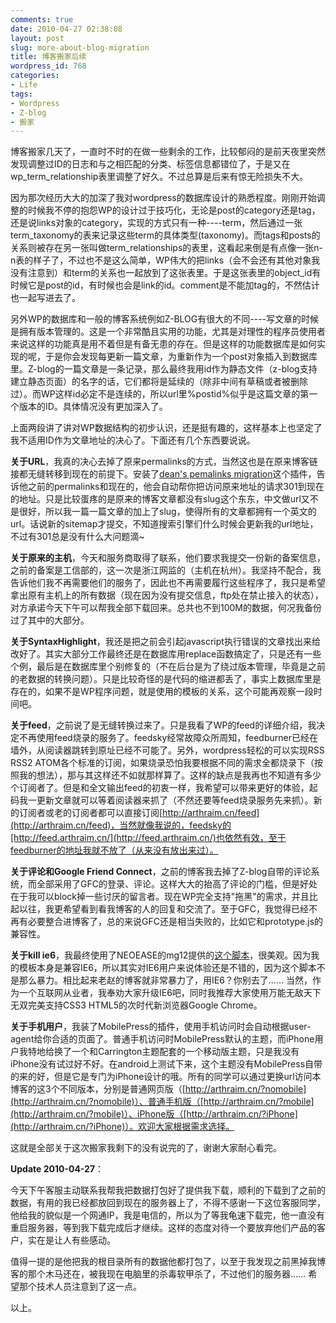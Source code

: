 ```yaml
---
comments: true
date: 2010-04-27 02:38:08
layout: post
slug: more-about-blog-migration
title: 博客搬家后续
wordpress_id: 768
categories:
- Life
tags:
- Wordpress
- Z-blog
- 搬家
---
```


博客搬家几天了，一直时不时的在做一些剩余的工作，比较郁闷的是前天夜里突然发现调整过ID的日志和与之相匹配的分类、标签信息都错位了，于是又在wp_term_relationship表里调整了好久。不过总算是后来有惊无险损失不大。




因为那次经历大大的加深了我对wordpress的数据库设计的熟悉程度。刚刚开始调整的时候我不停的抱怨WP的设计过于技巧化，无论是post的category还是tag，还是说links对象的category，实现的方式只有一种----term，然后通过一张term_taxonomy的表来记录这些term的具体类型(taxonomy)。而tags和posts的关系则被存在另一张叫做term_relationships的表里，这看起来倒是有点像一张n-n表的样子了，不过也不是这么简单，WP伟大的把links（会不会还有其他对象我没有注意到）和term的关系也一起放到了这张表里。于是这张表里的object_id有时候它是post的id，有时候也会是link的id。comment是不能加tag的，不然估计也一起写进去了。




另外WP的数据库和一般的博客系统例如Z-BLOG有很大的不同----写文章的时候是拥有版本管理的。这是一个非常酷且实用的功能，尤其是对理性的程序员使用者来说这样的功能真是用不着但是有备无患的存在。但是这样的功能数据库是如何实现的呢，于是你会发现每更新一篇文章，为重新作为一个post对象插入到数据库里。Z-blog的一篇文章是一条记录，那么最终我用id作为静态文件（z-blog支持建立静态页面）的名字的话，它们都将是延续的（除非中间有草稿或者被删除过）。而WP这样id必定不是连续的，所以url里%postid%似乎是这篇文章的第一个版本的ID。具体情况没有更加深入了。




上面两段讲了讲对WP数据结构的初步认识，还是挺有趣的，这样基本上也坚定了我不适用ID作为文章地址的决心了。下面还有几个东西要说说。




**关于URL**，我真的决心去掉了原来permalinks的方式，当然这也是在原来博客链接都无缝转移到现在的前提下。安装了[dean's pemalinks migration](http://www.deanlee.cn/wordpress/permalinks-migration-plugin/)这个插件，告诉他之前的permalinks和现在的，他会自动帮你把访问原来地址的请求301到现在的地址。只是比较蛋疼的是原来的博客文章都没有slug这个东东，中文做url又不是很好，所以我一篇一篇文章的加上了slug，使得所有的文章都拥有一个英文的url。话说新的sitemap才提交，不知道搜索引擎们什么时候会更新我的url地址，不过有301总是没有什么大问题滴~




**关于原来的主机**，今天和服务商取得了联系，他们要求我提交一份新的备案信息，之前的备案是工信部的，这一次是浙江网监的（主机在杭州）。我坚持不配合，我告诉他们我不再需要他们的服务了，因此也不再需要履行这些程序了，我只是希望拿出原有主机上的所有数据（现在因为没有提交信息，ftp处在禁止接入的状态），对方承诺今天下午可以帮我全部下载回来。总共也不到100M的数据，何况我备份过了其中的大部分。




**关于SyntaxHighlight**，我还是把之前会引起javascript执行错误的文章找出来给改好了。其实大部分工作最终还是在数据库用replace函数搞定了，只是还有一些个例，最后是在数据库里个别修复的（不在后台是为了绕过版本管理，毕竟是之前的老数据的转换问题）。只是比较奇怪的是代码的缩进都丢了，事实上数据库里是存在的，如果不是WP程序问题，就是使用的模板的关系，这个可能再观察一段时间吧。




**关于feed**，之前说了是无缝转换过来了。只是我看了WP的feed的详细介绍，我决定不再使用feed烧录的服务了。feedsky经常故障众所周知，feedburner已经在墙外，从阅读器跳转到原址已经不可能了。另外，wordpress轻松的可以实现RSS RSS2 ATOM各个标准的订阅，如果烧录恐怕我要根据不同的需求全都烧录下（按照我的想法），那与其这样还不如就那样算了。这样的缺点是我再也不知道有多少个订阅者了。但是和全文输出feed的初衷一样，我希望可以带来更好的体验，起码我一更新文章就可以等着阅读器来抓了（不然还要等feed烧录服务先来抓）。新的订阅者或老的订阅者都可以直接订阅[http://arthraim.cn/feed](http://arthraim.cn/feed)，当然就像我说的，feedsky的[http://feed.arthraim.cn/](http://feed.arthraim.cn/)也依然有效，至于feedburner的地址我就不放了（从来没有放出来过）。




**关于评论和Google Friend Connect**，之前的博客我去掉了Z-blog自带的评论系统，而全部采用了GFC的登录、评论。这样大大的抬高了评论的门槛，但是好处在于我可以block掉一些讨厌的留言者。现在WP完全支持"拖黑"的需求，并且比起以往，我更希望看到看我博客的人的回复和交流了。至于GFC，我觉得已经不再有必要整合进博客了，总的来说GFC还是相当失败的，比如它和prototype.js的兼容性。




**关于kill ie6**，我最终使用了NEOEASE的mg12提供的[这个脚本](http://www.neoease.com/lets-kill-ie6/)，很美观。因为我的模板本身是兼容IE6，所以其实对IE6用户来说体验还是不错的，因为这个脚本不是那么暴力。相比起来老赵的博客就非常暴力了，用IE6？你别去了…… 当然，作为一个互联网从业者，我奉劝大家升级IE6吧，同时我推荐大家使用万能无敌天下无双完美支持CSS3 HTML5的次时代新浏览器Google Chrome。




**关于手机用户**，我装了MobilePress的插件，使用手机访问时会自动根据user-agent给你合适的页面了。普通手机访问时MobilePress默认的主题，而iPhone用户我特地给换了一个和Carrington主题配套的一个移动版主题，只是我没有iPhone没有试过好不好。在android上测试下来，这个主题没有MobilePress自带的来的好，但是它是专门为iPhone设计的哦。所有的同学可以通过更换url访问本博客的这3个不同版本，分别是普通网页版（[http://arthraim.cn/?nomobile](http://arthraim.cn/?nomobile)）、普通手机版（[http://arthraim.cn/?mobile](http://arthraim.cn/?mobile)）、iPhone版（[http://arthraim.cn/?iPhone](http://arthraim.cn/?iPhone)）。欢迎大家根据需求选择。




这就是全部关于这次搬家我剩下的没有说完的了，谢谢大家耐心看完。







**Update 2010-04-27**：




今天下午客服主动联系我帮我把数据打包好了提供我下载，顺利的下载到了之前的数据，有用的我已经都放回到现在的服务器上了，不得不感谢一下这位客服同学，他给我的貌似是一个网通IP，我是电信的，所以为了等我龟速下载完，他一直没有重启服务器，等到我下载完成后才继续。这样的态度对待一个要放弃他们产品的客户，实在是让人有些感动。




值得一提的是他把我的根目录所有的数据他都打包了，以至于我发现之前黑掉我博客的那个木马还在，被我现在电脑里的杀毒软甲杀了，不过他们的服务器…… 希望那个技术人员注意到了这一点。




以上。
